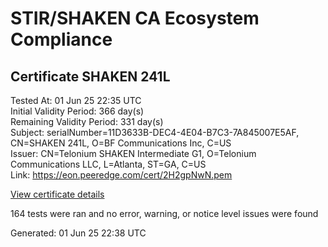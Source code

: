 # STIR/SHAKEN CA Ecosystem Compliance

## Certificate SHAKEN 241L

Tested At: 01 Jun 25 22:35 UTC\
Initial Validity Period: 366 day(s)\
Remaining Validity Period: 331 day(s)\
Subject: serialNumber=11D3633B-DEC4-4E04-B7C3-7A845007E5AF, CN=SHAKEN 241L, O=BF Communications Inc, C=US\
Issuer: CN=Telonium SHAKEN Intermediate G1, O=Telonium Communications LLC, L=Atlanta, ST=GA, C=US\
Link: https://eon.peeredge.com/cert/2H2gpNwN.pem

[View certificate details](https://x509.io/?cert=MIIDKTCCAtCgAwIBAgIQVMRvvCfCWToniI2gol1VbjAKBggqhkjOPQQDAjB8MQswCQYDVQQGEwJVUzELMAkGA1UECAwCR0ExEDAOBgNVBAcMB0F0bGFudGExJDAiBgNVBAoMG1RlbG9uaXVtIENvbW11bmljYXRpb25zIExMQzEoMCYGA1UEAwwfVGVsb25pdW0gU0hBS0VOIEludGVybWVkaWF0ZSBHMTAeFw0yNTA0MjgyMDAyMDNaFw0yNjA0MjgyMDAzMDNaMHIxCzAJBgNVBAYTAlVTMR4wHAYDVQQKExVCRiBDb21tdW5pY2F0aW9ucyBJbmMxFDASBgNVBAMTC1NIQUtFTiAyNDFMMS0wKwYDVQQFEyQxMUQzNjMzQi1ERUM0LTRFMDQtQjdDMy03QTg0NTAwN0U1QUYwWTATBgcqhkjOPQIBBggqhkjOPQMBBwNCAARTyanita2uoYkXPSCfyjqAQqA3lSeP%2BFP3OnJURqezxhc5t0YjMkJIUzXe70wQn9mOLUAGCrQA9k0meOhwKE3uo4IBPDCCATgwDgYDVR0PAQH%2FBAQDAgeAMAwGA1UdEwEB%2FwQCMAAwHQYDVR0OBBYEFMUY0OJPs5vTZSUYz0pB2uYcQKDfMB8GA1UdIwQYMBaAFKoku%2F8UdUB5LYdv6A1Bd8q7zYiwMBcGA1UdIAQQMA4wDAYKYIZIAYb%2FCQEBBDCBpgYDVR0fBIGeMIGbMIGYoDqgOIY2aHR0cHM6Ly9hdXRoZW50aWNhdGUtYXBpLmljb25lY3Rpdi5jb20vZG93bmxvYWQvdjEvY3JsolqkWDBWMRQwEgYDVQQHEwtCcmlkZ2V3YXRlcjELMAkGA1UECBMCTkoxEzARBgNVBAMTClNUSS1QQSBDUkwxCzAJBgNVBAYTAlVTMQ8wDQYDVQQKEwZTVEktUEEwFgYIKwYBBQUHARoECjAIoAYWBDI0MUwwCgYIKoZIzj0EAwIDRwAwRAIgPaaPGx9DpF0AmVZr2IIbeKj5qaXuHMcTvBeKNRKlWQECIDUab2ZbJNoiiMUmKW%2FUTTeZtxOjg6tz2q0UmObBO1Uf)

164 tests were ran and no error, warning, or notice level issues were found


Generated: 01 Jun 25 22:38 UTC